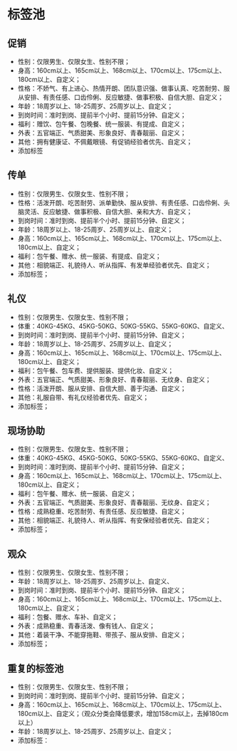 # 标签池

## 促销

- 性别：仅限男生、仅限女生、性别不限；
- 身高：160cm以上、165cm以上、168cm以上、170cm以上、175cm以上、180cm以上、自定义；
- 性格：不娇气、有上进心、热情开朗、团队意识强、做事认真、吃苦耐劳、服从安排、有责任感、口齿伶俐、反应敏捷、做事积极、自信大胆、自定义；
- 年龄：18周岁以上、18-25周岁、25周岁以上、自定义；
- 到岗时间：准时到岗、提前半个小时、提前15分钟、自定义；
- 福利：赠饮、包午餐、包晚餐、统一服装、有提成、自定义；
- 外表：五官端正、气质甜美、形象良好、青春靓丽、自定义；
- 其他：拥有健康证、不佩戴眼镜、有促销经验者优先、自定义；
- 添加标签

## 传单

- 性别：仅限男生、仅限女生、性别不限；
- 性格：活泼开朗、吃苦耐劳、派单勤快、服从安排、有责任感、口齿伶俐、头脑灵活、反应敏捷、做事积极、自信大胆、亲和大方、自定义；
- 到岗时间：准时到岗、提前半个小时、提前15分钟、自定义；
- 年龄：18周岁以上、18-25周岁、25周岁以上、自定义；
- 身高：160cm以上、165cm以上、168cm以上、170cm以上、175cm以上、180cm以上、自定义；
- 福利：包午餐、赠水、统一服装、有提成、自定义；
- 其他：相貌端正、礼貌待人、听从指挥、有发单经验者优先、自定义；
- 添加标签；

## 礼仪

- 性别：仅限男生、仅限女生、性别不限；
- 体重：40KG-45KG、45KG-50KG、50KG-55KG、55KG-60KG、自定义、
- 到岗时间：准时到岗、提前半个小时、提前15分钟、自定义；
- 年龄：18周岁以上、18-25周岁、25周岁以上、自定义；
- 身高：160cm以上、165cm以上、168cm以上、170cm以上、175cm以上、180cm以上、自定义；
- 福利：包午餐、包车费、提供服装、提供化妆、自定义；
- 外表：五官端正、气质甜美、形象良好、青春靓丽、无纹身、自定义；
- 性格：活泼开朗、服从安排、自信大胆、善于沟通、自定义；
- 其他：礼服自带、有礼仪经验者优先、自定义；
- 添加标签；

## 现场协助

- 性别：仅限男生、仅限女生、性别不限；
- 体重：40KG-45KG、45KG-50KG、50KG-55KG、55KG-60KG、自定义、
- 到岗时间：准时到岗、提前半个小时、提前15分钟、自定义；
- 身高：160cm以上、165cm以上、168cm以上、170cm以上、175cm以上、180cm以上、自定义；
- 福利：包午餐、赠水、统一服装、自定义；
- 外表：五官端正、气质甜美、形象良好、青春靓丽、无纹身、自定义；
- 性格：成熟稳重、吃苦耐劳、有责任感、反应敏捷、自定义；
- 其他：相貌端正、礼貌待人、听从指挥、有安保经验者优先、自定义；
- 添加标签；


## 观众

- 性别：仅限男生、仅限女生、性别不限；
- 年龄：18周岁以上、18-25周岁、25周岁以上、自定义、
- 到岗时间：准时到岗、提前半个小时、提前15分钟、自定义；
- 身高：160cm以上、165cm以上、168cm以上、170cm以上、175cm以上、180cm以上、自定义；
- 福利：包餐、赠水、车补、自定义；
- 外表：成熟稳重、青春活泼、像有钱人、自定义；
- 其他：着装干净、不能穿拖鞋、带孩子、服从安排、自定义；
- 添加标签；

## 重复的标签池

- 性别：仅限男生、仅限女生、性别不限；
- 到岗时间：准时到岗、提前半个小时、提前15分钟、自定义；
- 身高：160cm以上、165cm以上、168cm以上、170cm以上、175cm以上、180cm以上、自定义；（观众分类会降低要求，增加158cm以上，去掉180cm以上）
- 年龄：18周岁以上、18-25周岁、25周岁以上、自定义；
- 添加标签：
